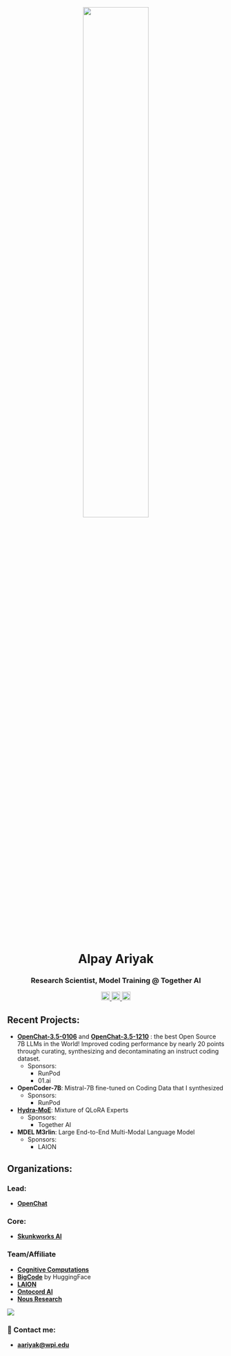 <div align="center">
        <a>
    <img src="https://github.com/imoneoi/openchat/raw/master/assets/logo_new.png" style="width: 55%">
  </a>
</div>

<h1 align="center">Alpay Ariyak</h1>
<h3 align="center"> Research Scientist, Model Training @ Together AI </h3>
<p align="center">
  <a href="https://www.linkedin.com/in/alpayariyak">
    <img src="https://img.shields.io/badge/LinkedIn-blue?style=for-the-badge&logo=linkedin&logoColor=white" alt="LinkedIn Badge" height="20">
  </a>
  <a href="https://twitter.com/AlpayAriyak">
    <img src="https://img.shields.io/twitter/follow/AlpayAriyak" alt="X (formerly Twitter) Follow" height="20">
  </a>
  <a href="https://huggingface.co/alpayariyak">
    <img src="https://img.shields.io/badge/%F0%9F%A4%97-Models%20on%20Hub-yellow" alt="HuggingFace" height="20">
  </a>
</p>



## Recent Projects:
- **[OpenChat-3.5-0106](https://huggingface.co/openchat/openchat-3.5-0106)** and **[OpenChat-3.5-1210](https://huggingface.co/openchat/openchat-3.5-1210)** : the best Open Source 7B LLMs in the World! Improved coding performance by nearly 20 points through curating, synthesizing and decontaminating an instruct coding dataset.
  - Sponsors:
    - RunPod
    - 01.ai
- **OpenCoder-7B**: Mistral-7B fine-tuned on Coding Data that I synthesized
  - Sponsors:
    - RunPod
- **[Hydra-MoE](https://github.com/SkunkworksAI/hydra-moe)**: Mixture of QLoRA Experts
  - Sponsors:
    - Together AI
- **MDEL M3rlin**: Large End-to-End Multi-Modal Language Model
  - Sponsors:
    - LAION

## Organizations:
### Lead:
- [**OpenChat**](https://huggingface.co/openchat) 

### Core:
- [**Skunkworks AI**](https://huggingface.co/SkunkworksAI)

### Team/Affiliate
- **[Cognitive Computations](https://huggingface.co/cognitivecomputations)**
- [**BigCode**](https://www.bigcode-project.org) by HuggingFace
- **[LAION](https://laion.ai)**
- [**Ontocord AI**](https://huggingface.co/Multi-Domain-Expert-Learning)
- [**Nous Research**](https://huggingface.co/NousResearch)



![](https://private-user-images.githubusercontent.com/98838263/248109790-b81eff1a-e7c2-48af-9667-196582d304b8.png?jwt=eyJhbGciOiJIUzI1NiIsInR5cCI6IkpXVCJ9.eyJrZXkiOiJrZXkxIiwiZXhwIjoxNjg3NDgyNDMxLCJuYmYiOjE2ODc0ODIxMzEsInBhdGgiOiIvOTg4MzgyNjMvMjQ4MTA5NzkwLWI4MWVmZjFhLWU3YzItNDhhZi05NjY3LTE5NjU4MmQzMDRiOC5wbmc_WC1BbXotQWxnb3JpdGhtPUFXUzQtSE1BQy1TSEEyNTYmWC1BbXotQ3JlZGVudGlhbD1BS0lBSVdOSllBWDRDU1ZFSDUzQSUyRjIwMjMwNjIzJTJGdXMtZWFzdC0xJTJGczMlMkZhd3M0X3JlcXVlc3QmWC1BbXotRGF0ZT0yMDIzMDYyM1QwMTAyMTFaJlgtQW16LUV4cGlyZXM9MzAwJlgtQW16LVNpZ25hdHVyZT0wYTRiNWUxNDRhOTE0ODVlZDc4OGQ2Y2RiMjViMWNhMDkwZmI5NDRkZTJmMGU3OWRmYmRiNDFlNWRlYjFjNmEzJlgtQW16LVNpZ25lZEhlYWRlcnM9aG9zdCZhY3Rvcl9pZD0wJmtleV9pZD0wJnJlcG9faWQ9MCJ9.odN83XNh9ls2yaBQmmFFgxGFnIg0bF6ACF7W-uN8HaQ)


### 📧 Contact me:
- **aariyak@wpi.edu**

